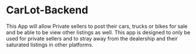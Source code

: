 # CarLot-Backend

This App will allow Private sellers to post their cars, trucks or bikes for sale and be able to be view other listings as well.
This app is designed to only be used for private sellers and to stray away from the dealership and their saturated listings in other platforms.
